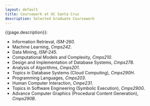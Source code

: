 ```yaml
---
layout: default
title: Coursework at UC Santa Cruz
description: Selected Graduate Coursework
---
```


{{page.description}}:

- Information Retrieval, *ISM-260*.
- Machine Learning, *Cmps242*.
- Data Mining, *ISM-245*.
- Computational Models and Complexity, *Cmps210*.
- Design and Implementation of Database Systems, *Cmps278*.
- Analysis of Algorithms, *Cmps201*.
- Topics in Database Systems (Cloud Computing), *Cmps290H*.
- Programming Languages, *Cmps203*.
- Human Computer Interaction, *Cmpe231*.
- Topics in Software Engineering (Symbolic Execution), *Cmps290G*.
- Advance Computer Graphics (Procedural Content Generation), *Cmps290B*.